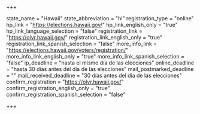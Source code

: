 +++

state_name = "Hawaii"
state_abbreviation = "hi"
registration_type = "online"
hp_link = "https://elections.hawaii.gov/"
hp_link_english_only = "true"
hp_link_language_selection = "false"
registration_link = "https://olvr.hawaii.gov/"
registration_link_english_only = "true"
registration_link_spanish_selection = "false"
more_info_link = "https://elections.hawaii.gov/voters/registration/"
more_info_link_english_only = "true"
more_info_link_spanish_selection = "false"
ip_deadline = "hasta el mismo día de las elecciones"
online_deadline = "hasta 30 días antes del día de las elecciones"
mail_postmarked_deadline = ""
mail_received_deadline = "30 días antes del día de las elecciones"
confirm_registration = "https://olvr.hawaii.gov/"
confirm_registration_english_only = "true"
confirm_registration_spanish_selection = "false"

+++